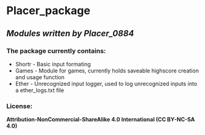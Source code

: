 # Placer_package
## *Modules written by Placer_0884*



### The package currently contains:
- Shortr  - Basic input formating
- Games   - Module for games, currently holds saveable highscore creation and usage function
- Ether   - Unrecognized input logger, used to log unrecognized inputs into a ether_logs.txt file


### License:
**Attribution-NonCommercial-ShareAlike 4.0 International (CC BY-NC-SA 4.0)**